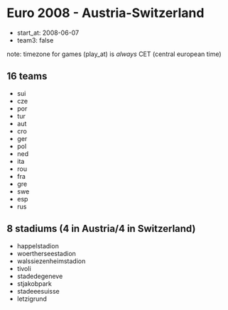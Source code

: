 #  Euro 2008 - Austria-Switzerland

- start_at: 2008-06-07
- team3: false

note: timezone for games (play_at) is *always* CET (central european time)


## 16 teams

- sui
- cze
- por
- tur
- aut
- cro
- ger
- pol
- ned
- ita
- rou
- fra
- gre
- swe
- esp
- rus

## 8 stadiums (4 in Austria/4 in Switzerland)

- happelstadion
- woertherseestadion
- walssiezenheimstadion
- tivoli
- stadedegeneve
- stjakobpark
- stadeeesuisse
- letzigrund
